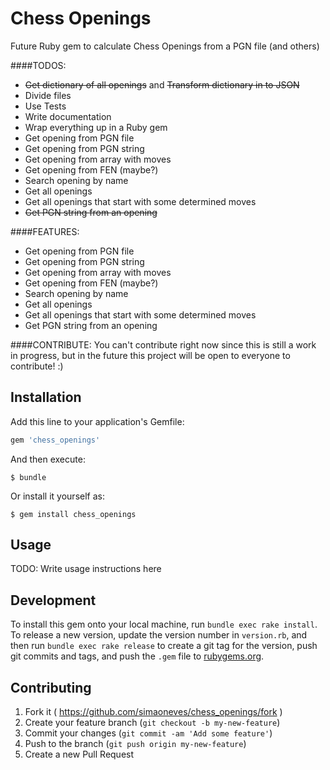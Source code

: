 Chess Openings
==========================
Future Ruby gem to calculate Chess Openings from a PGN file (and others)

####TODOS:
- ~~Get dictionary of all openings~~ and ~~Transform dictionary in to JSON~~
- Divide files
- Use Tests
- Write documentation
- Wrap everything up in a Ruby gem
- Get opening from PGN file
- Get opening from PGN string
- Get opening from array with moves
- Get opening from FEN (maybe?)
- Search opening by name
- Get all openings
- Get all openings that start with some determined moves
- ~~Get PGN string from an opening~~

####FEATURES:
- Get opening from PGN file
- Get opening from PGN string
- Get opening from array with moves
- Get opening from FEN (maybe?)
- Search opening by name
- Get all openings
- Get all openings that start with some determined moves
- Get PGN string from an opening

####CONTRIBUTE:
You can't contribute right now since this is still a work in progress, but in the future this project will be open to everyone to contribute! :)



## Installation

Add this line to your application's Gemfile:

```ruby
gem 'chess_openings'
```

And then execute:

    $ bundle

Or install it yourself as:

    $ gem install chess_openings

## Usage

TODO: Write usage instructions here

## Development

To install this gem onto your local machine, run `bundle exec rake install`. To release a new version, update the version number in `version.rb`, and then run `bundle exec rake release` to create a git tag for the version, push git commits and tags, and push the `.gem` file to [rubygems.org](https://rubygems.org).

## Contributing

1. Fork it ( https://github.com/simaoneves/chess_openings/fork )
2. Create your feature branch (`git checkout -b my-new-feature`)
3. Commit your changes (`git commit -am 'Add some feature'`)
4. Push to the branch (`git push origin my-new-feature`)
5. Create a new Pull Request
